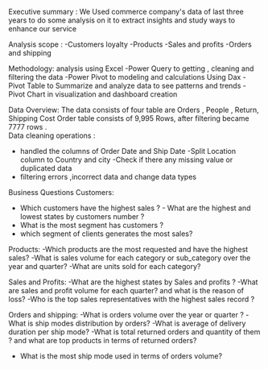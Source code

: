 Executive summary :
   We Used commerce company's data of last three years to do some analysis on it to extract insights and study ways to enhance our service

Analysis scope :
-Customers loyalty
-Products 
-Sales and profits 
-Orders and shipping  
  
Methodology:
 analysis using Excel 
-Power Query to getting , cleaning and filtering the data 
-Power Pivot to modeling and calculations Using Dax 
-Pivot Table to Summarize and analyze data to see patterns and trends 
-Pivot Chart in visualization and dashboard creation 

Data Overview:
The data consists of four table are Orders , People , Return, Shipping Cost 
Order table consists of 9,995 Rows, after filtering became  7777 rows .  
Data cleaning operations : 
- handled the columns of Order Date and Ship Date
-Split Location column to Country and city 
-Check if there any missing value or duplicated data
- filtering errors ,incorrect data and change data types

 Business Questions
 Customers:            
- Which customers have the highest sales ?                                                                                                                          - What are the highest and lowest states by customers number ?                                                            
- What is the most segment has customers ?                                                                                                  
- which segment of clients generates the most sales?
  
Products:
-Which products are the most requested and have the highest sales?
-What is sales volume for each category or sub_category over the year and quarter?
-What are units sold for each category?

Sales and Profits:
-What are the highest  states by Sales and profits ?
-What are sales and profit volume for each quarter? and what is the reason of loss? 
-Who is the top sales representatives with the highest sales record ? 

 Orders and shipping:
 -What is orders volume over the year or quarter ?
-What is ship modes distribution by orders?
-What is average of delivery duration per ship mode?
-What is total returned orders and quantity of them ?  and what are top products in terms of returned orders?
- What is the most ship mode used in terms of orders volume?

  
